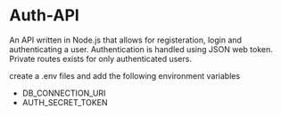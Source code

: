 # Auth-API
An API written in Node.js that allows for registeration, login and authenticating a user. Authentication is handled using JSON web token. Private routes exists for only authenticated users.

create a .env files and add the following environment variables
- DB_CONNECTION_URI
- AUTH_SECRET_TOKEN
